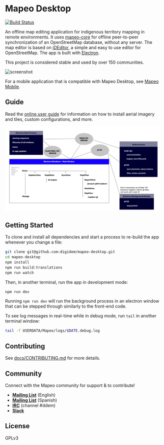 # Mapeo Desktop

[![Build Status](https://github.com/digidem/mapeo-desktop/workflows/Node%20CD/badge.svg)](https://github.com/digidem/mapeo-desktop/actions)

An offline map editing application for indigenous territory mapping in remote
environments. It uses [mapeo-core](https://github.com/digidem/mapeo-core) for
offline peer-to-peer synchronization of an OpenStreetMap database, without any
server. The map editor is based on [iDEditor](https://github.com/openstreetmap/iD/),
a simple and easy to use editor for OpenStreetMap. The app is built with
[Electron](http://electron.atom.io).

This project is considered stable and used by over 150 communities.

![screenshot](static/screenshot.png)

For a mobile application that is compatible with Mapeo Desktop, see [Mapeo Mobile](https://github.com/digidem/mapeo-mobile).

## Guide

Read the [online user guide](https://digital-democracy.gitbook.io/mapeo/) for
information on how to install aerial imagery and tiles, custom configurations,
and more. 

![architecture](docs/desktop-architecture.png)

## Getting Started

To clone and install all dependencies and start a process to re-build the app whenever you change a file:

```sh
git clone git@github.com:digidem/mapeo-desktop.git
cd mapeo-desktop
npm install
npm run build:translations
npm run watch
```

Then, in another terminal, run the app in development mode:

```sh
npm run dev
```

Running `npm run dev` will run the background process in an electron window
that can be stepped through similarly to the front-end code.

To see log messages in real-time while in debug mode, run `tail` in another
terminal window:

```sh
tail -f USERDATA/Mapeo/logs/$DATE.debug.log
```

## Contributing

See [docs/CONTRIBUTING.md](CONTRIBUTING.md) for more details.


## Community

Connect with the Mapeo community for support & to contribute!

- [**Mailing List**](https://lists.riseup.net/www/info/mapeo-en) (English)
- [**Mailing List**](https://lists.riseup.net/www/info/mapeo-es) (Spanish)
- [**IRC**](https://kiwiirc.com/nextclient/irc.freenode.net/) (channel #ddem)
- [**Slack**](http://slack.digital-democracy.org)

## License

GPLv3
